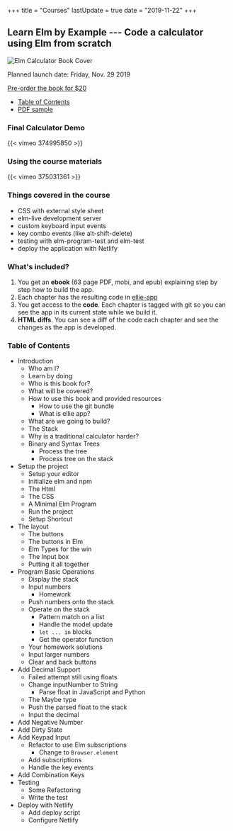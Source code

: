 +++
title = "Courses"
lastUpdate = true
date = "2019-11-22"
+++

## Learn Elm by Example --- Code a calculator using Elm from scratch

![Elm Calculator Book Cover](/img/courses/elm-calculator-book-cover.jpg)

<p class="text-large">Planned launch date: <date>Friday, Nov. 29 2019</date></p>

<a class="link-btn text-large bg-red" href="https://gumroad.com/l/NwMtt">Pre-order the book for $20</a>

- [Table of Contents](#table-of-contents)
- [PDF sample](/files/elm-calculator-sample.pdf)

### Final Calculator Demo

{{< vimeo 374995850 >}}

### Using the course materials

{{< vimeo 375031361 >}}


### Things covered in the course

- CSS with external style sheet
- elm-live development server
- custom keyboard input events
- key combo events (like alt-shift-delete)
- testing with elm-program-test and elm-test
- deploy the application with Netlify

### What's included?

1. You get an **ebook** (63 page PDF, mobi, and epub) explaining step by step how to build the app.
1. Each chapter has the resulting code in [ellie-app](https://ellie-app.com)
1. You get access to the **code**. Each chapter is tagged with git so you can see the app in its current state while we build it.
1. **HTML diffs**. You can see a diff of the code each chapter and see the changes as the app is developed.

### Table of Contents

-   Introduction
    -   Who am I?
    -   Learn by doing
    -   Who is this book for?
    -   What will be covered?
    -   How to use this book and provided
        resources
        -   How to use the git bundle
        -   What is ellie app?
    -   What are we going to build?
    -   The Stack
    -   Why is a traditional calculator
        harder?
    -   Binary and Syntax Trees
        -   Process the tree
        -   Process tree on the stack
-   Setup the project
    -   Setup your editor
    -   Initialize elm and npm
    -   The Html
    -   The CSS
    -   A Minimal Elm Program
    -   Run the project
    -   Setup Shortcut
-   The layout
    -   The buttons
    -   The buttons in Elm
    -   Elm Types for the win
    -   The Input box
    -   Putting it all together
-   Program Basic Operations
    -   Display the stack
    -   Input numbers
        -   Homework
    -   Push numbers onto the stack
    -   Operate on the stack
        -   Pattern match on a list
        -   Handle the model update
        -   `let ... in` blocks
        -   Get the operator function
    -   Your homework solutions
    -   Input larger numbers
    -   Clear and back buttons
-   Add Decimal Support
    -   Failed attempt still using
        floats
    -   Change inputNumber to String
        -   Parse float in JavaScript and
            Python
    -   The Maybe type
    -   Push the parsed float to the
        stack
    -   Input the decimal
-   Add Negative Number
-   Add Dirty State
-   Add Keypad Input
    -   Refactor to use Elm
        subscriptions
        -   Change to `Browser.element`
    -   Add subscriptions
    -   Handle the key events
-   Add Combination Keys
-   Testing
    -   Some Refactoring
    -   Write the test
-   Deploy with Netlify
    -   Add deploy script
    -   Configure Netlify 
